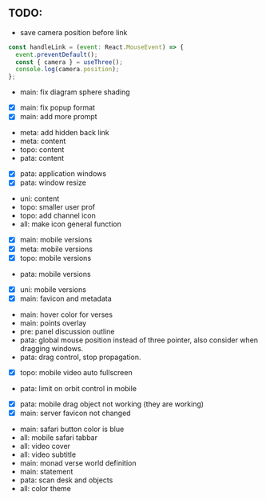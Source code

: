 ## TODO: 
- save camera position before link
```js
const handleLink = (event: React.MouseEvent) => {
  event.preventDefault();
  const { camera } = useThree();
  console.log(camera.position);
};
```
- main: fix diagram sphere shading
- [x] main: fix popup format
- [x] main: add more prompt
- meta: add hidden back link
- meta: content
- topo: content
- pata: content
- [x] pata: application windows
- [x] pata: window resize
- uni: content
- topo: smaller user prof
- topo: add channel icon
- all: make icon general function
- [x] main: mobile versions
- [x] meta: mobile versions
- [x] topo: mobile versions
- pata: mobile versions
- [x] uni: mobile versions
- [x] main: favicon and metadata
- main: hover color for verses
- main: points overlay
- pre: panel discussion outline
- pata: global mouse position instead of three pointer, also consider when dragging windows.
- pata: drag control, stop propagation.
- [x] topo: mobile video auto fullscreen
- pata: limit on orbit control in mobile
- [x] pata: mobile drag object not working (they are working)
- [x] main: server favicon not changed
- main: safari button color is blue
- all: mobile safari tabbar
- all: video cover
- all: video subtitle
- main: monad verse world definition
- main: statement
- pata: scan desk and objects
- all: color theme